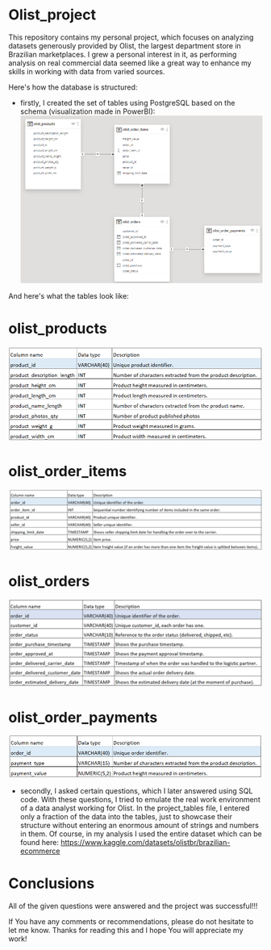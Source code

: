 # Olist_project
This repository contains my personal project, which focuses on analyzing datasets generously provided by Olist, the largest department store in Brazilian marketplaces. I grew a personal interest in it, as performing analysis on real commercial data seemed like a great way to enhance my skills in working with data from varied sources.

Here's how the database is structured:
- firstly, I created the set of tables using PostgreSQL based on the schema (visualization made in PowerBI):
![](images/Project_schema.png)

And here's what the tables look like:
# olist_products
![](images/products_table.png)

# olist_order_items
![](images/orders_items_table.png)

# olist_orders
![](images/orders_table.png)

# olist_order_payments
![](images/payments_table.png)

- secondly, I asked certain questions, which I later answered using SQL code. With these questions, I tried to emulate the real work environment of a data analyst working for Olist.
In the project_tables file, I entered only a fraction of the data into the tables, just to showcase their structure without entering an enormous amount of strings and numbers in them. Of course, in my analysis I used the entire dataset which can be found here:
https://www.kaggle.com/datasets/olistbr/brazilian-ecommerce

# Conclusions

All of the given questions were answered and the project was successful!!! 

If You have any comments or recommendations, please do not hesitate to let me know.
Thanks for reading this and I hope You will appreciate my work!

